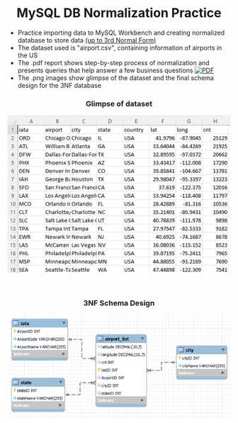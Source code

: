 <h1 align="center">
MySQL DB Normalization Practice
</h1>

* Practice importing data to MySQL Workbench and creating normalized database to store data [(up to 3rd Normal Form)](https://www.geeksforgeeks.org/third-normal-form-3nf/)
* The dataset used is "airport.csv", containing information of airports in the US
* The .pdf report shows step-by-step process of normalization and presents queries that help answer a few business questions [![PDF](https://img.shields.io/badge/click%20to%20open-PDF-darkred)](https://github.com/namhaivu173/MySQL_Normalization_practice/blob/main/Normalization_Analytical_report.pdf)
* The .png images show glimpse of the dataset and the final schema design for the 3NF database

<h3 align=center> Glimpse of dataset</h3>
<p align=center>
<img src= "airport.PNG">
</p>
<br>
<h3 align=center>  3NF Schema Design</h3>
<p align=center>
<img src= "airport_schema.PNG">
</p>
